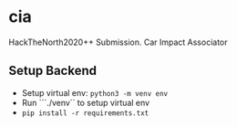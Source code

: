 # cia
 HackTheNorth2020++ Submission. Car Impact Associator

## Setup Backend
* Setup virtual env: ```python3 -m venv env```
* Run ```./venv`` to setup virtual env
* ```pip install -r requirements.txt```